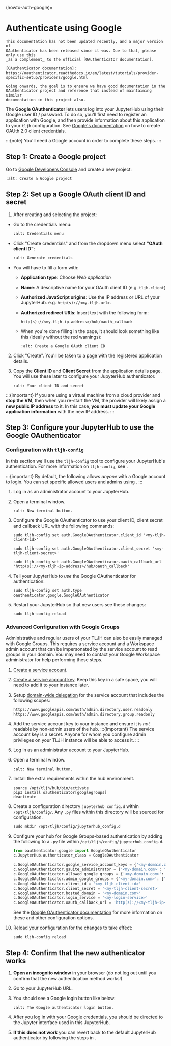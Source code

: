 (howto-auth-google)=

# Authenticate using Google

```{warning}
This documentation has not been updated recently, and a major version of
OAuthenticator has been released since it was. Due to that, please only use this
_as a complement_ to the official [OAuthenticator documentation].

[OAuthenticator documentation]: https://oauthenticator.readthedocs.io/en/latest/tutorials/provider-specific-setup/providers/google.html

Going onwards, the goal is to ensure we have good documentation in the
OAuthenticator project and reference that instead of maintaining similar
documentation in this project also.
```

The **Google OAuthenticator** lets users log into your JupyterHub using their
Google user ID / password. To do so, you'll first need to register an
application with Google, and then provide information about this
application to your `tljh` configuration.
See [Google's documentation](https://developers.google.com/identity/protocols/OAuth2)
on how to create OAUth 2.0 client credentials.

:::{note}
You'll need a Google account in order to complete these steps.
:::

## Step 1: Create a Google project

Go to [Google Developers Console](https://console.developers.google.com)
and create a new project:

```{image} ../../images/auth/google/create_new_project.png
:alt: Create a Google project
```

## Step 2: Set up a Google OAuth client ID and secret

1. After creating and selecting the project:

- Go to the credentials menu:

  ```{image} ../../images/auth/google/credentials_button.png
  :alt: Credentials menu
  ```

- Click "Create credentials" and from the dropdown menu select **"OAuth client ID"**:

  ```{image} ../../images/auth/google/create_credentials.png
  :alt: Generate credentials
  ```

- You will have to fill a form with:

  - **Application type**: Choose _Web application_

  - **Name**: A descriptive name for your OAuth client ID (e.g. `tljh-client`)

  - **Authorized JavaScript origins**: Use the IP address or URL of your JupyterHub. e.g. `http(s)://<my-tljh-url>`.

  - **Authorized redirect URIs**: Insert text with the following form:

    ```
    http(s)://<my-tljh-ip-address>/hub/oauth_callback
    ```

  - When you're done filling in the page, it should look something like this (ideally without the red warnings):

    ```{image} ../../images/auth/google/create_oauth_client_id.png
    :alt: Create a Google OAuth client ID
    ```

2. Click "Create". You'll be taken to a page with the registered application details.

3. Copy the **Client ID** and **Client Secret** from the application details
   page. You will use these later to configure your JupyterHub authenticator.

   ```{image} ../../images/auth/google/client_id_secret.png
   :alt: Your client ID and secret
   ```

:::{important}
If you are using a virtual machine from a cloud provider and
**stop the VM**, then when you re-start the VM, the provider will likely assign a **new public
IP address** to it. In this case, **you must update your Google application information**
with the new IP address.
:::

## Step 3: Configure your JupyterHub to use the Google OAuthenticator

### Configuration with `tljh-config`

In this section we'll use the `tljh-config` tool to configure your JupyterHub's authentication.
For more information on `tljh-config`, see [](/topic/tljh-config).

:::{important}
By default, the following allows _anyone_ with a Google account to login.
You can set specific allowed users and admins using [](#tljh-set-user-lists).
:::

1. Log in as an administrator account to your JupyterHub.

2. Open a terminal window.

   ```{image} ../../images/notebook/new-terminal-button.png
   :alt: New terminal button.
   ```

3. Configure the Google OAuthenticator to use your client ID, client secret and callback URL with the following commands:

   ```
   sudo tljh-config set auth.GoogleOAuthenticator.client_id '<my-tljh-client-id>'
   ```

   ```
   sudo tljh-config set auth.GoogleOAuthenticator.client_secret '<my-tljh-client-secret>'
   ```

   ```
   sudo tljh-config set auth.GoogleOAuthenticator.oauth_callback_url 'http(s)://<my-tljh-ip-address>/hub/oauth_callback'
   ```

4. Tell your JupyterHub to _use_ the Google OAuthenticator for authentication:

   ```
   sudo tljh-config set auth.type oauthenticator.google.GoogleOAuthenticator
   ```

5. Restart your JupyterHub so that new users see these changes:

   ```
   sudo tljh-config reload
   ```

### Advanced Configuration with Google Groups

Administrative and regular users of your TLJH can also be easily managed with Google Groups.
This requires a service account and a Workspace admin account that can be impersonated by the
service account to read groups in your domain. You may need to contact your Google Workspace
administrator for help performing these steps.

1. [Create a service account](https://cloud.google.com/iam/docs/service-accounts-create).

1. [Create a service account key](https://developers.google.com/workspace/guides/create-credentials#create_credentials_for_a_service_account). Keep this key in a safe space, you will need to add it to your instance later.

1. Setup [domain-wide delegation](https://developers.google.com/workspace/guides/create-credentials#optional_set_up_domain-wide_delegation_for_a_service_account) for the service account that includes the following scopes:
   ```
   https://www.googleapis.com/auth/admin.directory.user.readonly
   https://www.googleapis.com/auth/admin.directory.group.readonly
   ```
1. Add the service account key to your instance and ensure it is _not_ readable by non-admin users of the hub.
   :::{important}
   The service account key is a secret. Anyone for whom you configure admin privileges on your TLJH instance will be able to access it.
   :::

1. Log in as an administrator account to your JupyterHub.

1. Open a terminal window.

   ```{image} ../../images/notebook/new-terminal-button.png
   :alt: New terminal button.
   ```

1. Install the extra requirements within the hub environment.

   ```
   source /opt/tljh/hub/bin/activate
   pip3 install oauthenticator[googlegroups]
   deactivate
   ```

1. Create a configuration directory `jupyterhub_config.d` within `/opt/tljh/config/`.
   Any `.py` files within this directory will be sourced for configuration.

   ```
   sudo mkdir /opt/tljh/config/jupyterhub_config.d
   ```

1. Configure your hub for Google Groups-based authentication by adding the following to a `.py` file within `/opt/tljh/config/jupyterhub_config.d`.

   ```python
   from oauthenticator.google import GoogleOAuthenticator
   c.JupyterHub.authenticator_class = GoogleOAuthenticator

   c.GoogleOAuthenticator.google_service_account_keys = {'<my-domain.com>': '</path/to/your/service_account_key.json>'}
   c.GoogleOAuthenticator.gsuite_administrator = {'<my-domain.com>': '<my-gsuite-admin>'}
   c.GoogleOAuthenticator.allowed_google_groups = {'<my-domain.com>': ['example-group', 'another-example-group']}
   c.GoogleOAuthenticator.admin_google_groups = {'<my-domain.com>': ['example-admin-group', 'another-example-admin-group']}
   c.GoogleOAuthenticator.client_id = '<my-tljh-client-id>'
   c.GoogleOAuthenticator.client_secret = '<my-tljh-client-secret>'
   c.GoogleOAuthenticator.hosted_domain = '<my-domain.com>'
   c.GoogleOAuthenticator.login_service = '<my-login-service>'
   c.GoogleOAuthenticator.oauth_callback_url = 'http(s)://<my-tljh-ip-address>/hub/oauth_callback'
   ```

   See the [Google OAuthenticator documentation](https://oauthenticator.readthedocs.io/en/latest/reference/api/gen/oauthenticator.google.html)
   for more information on these and other configuration options.

1. Reload your configuration for the changes to take effect:
   ```
   sudo tljh-config reload
   ```

## Step 4: Confirm that the new authenticator works

1. **Open an incognito window** in your browser (do not log out until you confirm
   that the new authentication method works!)

2. Go to your JupyterHub URL.

3. You should see a Google login button like below:

   ```{image} ../../images/auth/google/login_button.png
   :alt: The Google authenticator login button.
   ```

4. After you log in with your Google credentials, you should be directed to the
   Jupyter interface used in this JupyterHub.

5. **If this does not work** you can revert back to the default
   JupyterHub authenticator by following the steps in [](/howto/auth/firstuse).
